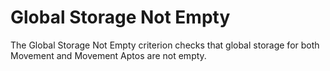 # Global Storage Not Empty
The Global Storage Not Empty criterion checks that global storage for both Movement and Movement Aptos are not empty.